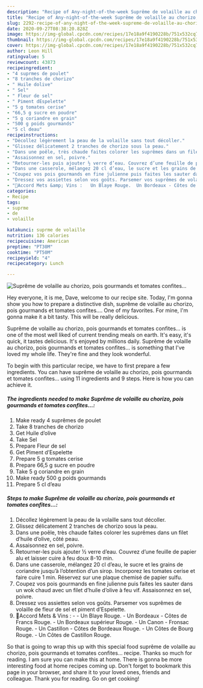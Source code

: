 ```yaml
---
description: "Recipe of Any-night-of-the-week Suprême de volaille au chorizo, pois gourmands et tomates confites…"
title: "Recipe of Any-night-of-the-week Suprême de volaille au chorizo, pois gourmands et tomates confites…"
slug: 2292-recipe-of-any-night-of-the-week-supreme-de-volaille-au-chorizo-pois-gourmands-et-tomates-confites
date: 2020-09-27T08:38:20.828Z
image: https://img-global.cpcdn.com/recipes/17e18a9f4190228b/751x532cq70/supreme-de-volaille-au-chorizo-pois-gourmands-et-tomates-confites…-photo-principale-de-la-recette.jpg
thumbnail: https://img-global.cpcdn.com/recipes/17e18a9f4190228b/751x532cq70/supreme-de-volaille-au-chorizo-pois-gourmands-et-tomates-confites…-photo-principale-de-la-recette.jpg
cover: https://img-global.cpcdn.com/recipes/17e18a9f4190228b/751x532cq70/supreme-de-volaille-au-chorizo-pois-gourmands-et-tomates-confites…-photo-principale-de-la-recette.jpg
author: Leon Hill
ratingvalue: 5
reviewcount: 43873
recipeingredient:
- "4 suprmes de poulet"
- "8 tranches de chorizo"
- " Huile dolive"
- " Sel"
- " Fleur de sel"
- " Piment dEspelette"
- "5 g tomates cerise"
- "66,5 g sucre en poudre"
- "5 g coriandre en grain"
- "500 g poids gourmands"
- "5 cl deau"
recipeinstructions:
- "Décollez légèrement la peau de la volaille sans tout décoller."
- "Glissez délicatement 2 tranches de chorizo sous la peau."
- "Dans une poêle, très chaude faites colorer les suprêmes dans un filet d’huile d’olive, côté peau."
- "Assaisonnez en sel, poivre."
- "Retourner-les puis ajouter ½ verre d’eau. Couvrez d’une feuille de papier alu et laisser cuire à feu doux 8-10 min."
- "Dans une casserole, mélangez 20 cl d’eau, le sucre et les grains de coriandre jusqu’à l’obtention d’un sirop. Incorporez les tomates cerise et faire cuire 1 min. Réservez sur une plaque chemisé de papier sulfu."
- "Coupez vos pois gourmands en fine julienne puis faites les sauter dans un wok chaud avec un filet d’huile d’olive à feu vif. Assaisonnez en sel, poivre."
- "Dressez vos assiettes selon vos goûts. Parsemer vos suprêmes de volaille de fleur de sel et piment d’Espelette."
- "🍷Accord Mets &amp; Vins :   Un Blaye Rouge.  Un Bordeaux - Côtes de Francs Rouge.  Un Bordeaux supérieur Rouge.  Un Canon - Fronsac Rouge.  Un Castillon - Côtes de Bordeaux Rouge.  Un Côtes de Bourg Rouge.  Un Côtes de Castillon Rouge."
categories:
- Recipe
tags:
- suprme
- de
- volaille

katakunci: suprme de volaille 
nutrition: 136 calories
recipecuisine: American
preptime: "PT30M"
cooktime: "PT50M"
recipeyield: "4"
recipecategory: Lunch

---
```



![Suprême de volaille au chorizo, pois gourmands et tomates confites…](https://img-global.cpcdn.com/recipes/17e18a9f4190228b/751x532cq70/supreme-de-volaille-au-chorizo-pois-gourmands-et-tomates-confites…-photo-principale-de-la-recette.jpg)

Hey everyone, it is me, Dave, welcome to our recipe site. Today, I'm gonna show you how to prepare a distinctive dish, suprême de volaille au chorizo, pois gourmands et tomates confites…. One of my favorites. For mine, I'm gonna make it a bit tasty. This will be really delicious.

Suprême de volaille au chorizo, pois gourmands et tomates confites… is one of the most well liked of current trending meals on earth. It's easy, it's quick, it tastes delicious. It's enjoyed by millions daily. Suprême de volaille au chorizo, pois gourmands et tomates confites… is something that I've loved my whole life. They're fine and they look wonderful.




To begin with this particular recipe, we have to first prepare a few ingredients. You can have suprême de volaille au chorizo, pois gourmands et tomates confites… using 11 ingredients and 9 steps. Here is how you can achieve it.

<!--inarticleads1-->

##### The ingredients needed to make Suprême de volaille au chorizo, pois gourmands et tomates confites…:

1. Make ready 4 suprêmes de poulet
1. Take 8 tranches de chorizo
1. Get  Huile d’olive
1. Take  Sel
1. Prepare  Fleur de sel
1. Get  Piment d’Espelette
1. Prepare 5 g tomates cerise
1. Prepare 66,5 g sucre en poudre
1. Take 5 g coriandre en grain
1. Make ready 500 g poids gourmands
1. Prepare 5 cl d’eau




<!--inarticleads2-->

##### Steps to make Suprême de volaille au chorizo, pois gourmands et tomates confites…:

1. Décollez légèrement la peau de la volaille sans tout décoller.
1. Glissez délicatement 2 tranches de chorizo sous la peau.
1. Dans une poêle, très chaude faites colorer les suprêmes dans un filet d’huile d’olive, côté peau.
1. Assaisonnez en sel, poivre.
1. Retourner-les puis ajouter ½ verre d’eau. Couvrez d’une feuille de papier alu et laisser cuire à feu doux 8-10 min.
1. Dans une casserole, mélangez 20 cl d’eau, le sucre et les grains de coriandre jusqu’à l’obtention d’un sirop. Incorporez les tomates cerise et faire cuire 1 min. Réservez sur une plaque chemisé de papier sulfu.
1. Coupez vos pois gourmands en fine julienne puis faites les sauter dans un wok chaud avec un filet d’huile d’olive à feu vif. Assaisonnez en sel, poivre.
1. Dressez vos assiettes selon vos goûts. Parsemer vos suprêmes de volaille de fleur de sel et piment d’Espelette.
1. 🍷Accord Mets &amp; Vins : -  -  Un Blaye Rouge. -  Un Bordeaux - Côtes de Francs Rouge. -  Un Bordeaux supérieur Rouge. -  Un Canon - Fronsac Rouge. -  Un Castillon - Côtes de Bordeaux Rouge. -  Un Côtes de Bourg Rouge. -  Un Côtes de Castillon Rouge.




So that is going to wrap this up with this special food suprême de volaille au chorizo, pois gourmands et tomates confites… recipe. Thanks so much for reading. I am sure you can make this at home. There is gonna be more interesting food at home recipes coming up. Don't forget to bookmark this page in your browser, and share it to your loved ones, friends and colleague. Thank you for reading. Go on get cooking!
